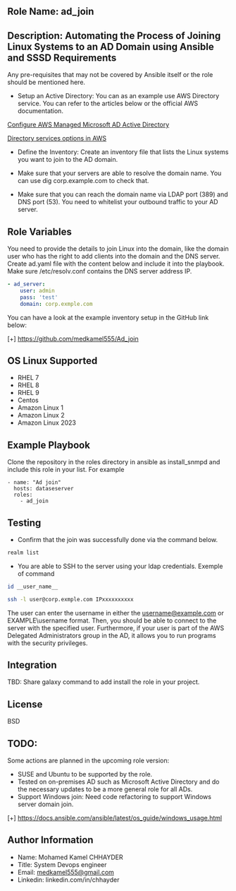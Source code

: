Role Name: ad_join 
------------


Description: Automating the Process of Joining Linux Systems to an AD Domain using Ansible and SSSD
Requirements
------------

Any pre-requisites that may not be covered by Ansible itself or the role should be mentioned here.

- Setup an Active Directory: You can as an example use AWS Directory service. You can refer to the articles below or the official AWS documentation.

[Configure AWS Managed Microsoft AD Active Directory](https://medium.com/@medkamel555/configure-aws-managed-microsoft-ad-active-directory-and-join-your-linux-ec2-instance-to-the-domain-71fc5a0afaee)

[Directory services options in AWS](https://docs.aws.amazon.com/whitepapers/latest/active-directory-domain-services/directory-services-options-in-aws.html)

- Define the Inventory: Create an inventory file that lists the Linux systems you want to join to the AD domain.

- Make sure that your servers are able to resolve the domain name. You can use dig corp.example.com to check that.

- Make sure that you can reach the domain name via LDAP port (389) and DNS port (53). You need to whitelist your outbound traffic to your AD server.

Role Variables
--------------

You need to provide the details to join Linux into the domain, like the domain user who has the right to add clients into the domain and the DNS server. Create ad.yaml file with the content below and include it into the playbook. Make sure /etc/resolv.conf contains the DNS server address IP.

```yaml
- ad_server:
    user: admin
    pass: 'test'
    domain: corp.exmple.com
```

You can have a look at the example inventory setup in the GitHub link below:


[+] https://github.com/medkamel555/Ad_join

OS Linux Supported 
---------

- RHEL 7 
- RHEL 8
- RHEL 9
- Centos
- Amazon Linux 1
- Amazon Linux 2
- Amazon Linux 2023

Example Playbook
----------------

Clone the repository in the roles directory in ansible as install_snmpd and include this role in your list. For example


    - name: "Ad join"
      hosts: dataseserver
      roles:
        - ad_join


Testing
-------
- Confirm that the join was successfully done via the command below.

 ```bash
realm list
 ```
- You are able to SSH to the server using your ldap credentials. Exemple of command

```bash
id __user_name__
```
```bash
ssh -l user@corp.exmple.com IPxxxxxxxxxx
```
The user can enter the username in either the username@example.com or EXAMPLE\username format. Then, you should be able to connect to the server with the specified user.
Furthermore, if your user is part of the AWS Delegated Administrators group in the AD, it allows you to run programs with the security privileges.

Integration
-------

TBD: Share galaxy command to add install the role in your project. 

License
-------

BSD

TODO:
------
Some actions are planned in the upcoming role version:

- SUSE and Ubuntu to be supported by the role.
- Tested on on-premises AD such as Microsoft Active Directory and do the necessary updates to be a more general role for all ADs.
- Support Windows join: Need code refactoring to support Windows server domain join.

[+] https://docs.ansible.com/ansible/latest/os_guide/windows_usage.html

Author Information
------------------
- Name: Mohamed Kamel CHHAYDER
- Title: System Devops engineer  
- Email: medkamel555@gmail.com
- Linkedin: linkedin.com/in/chhayder
